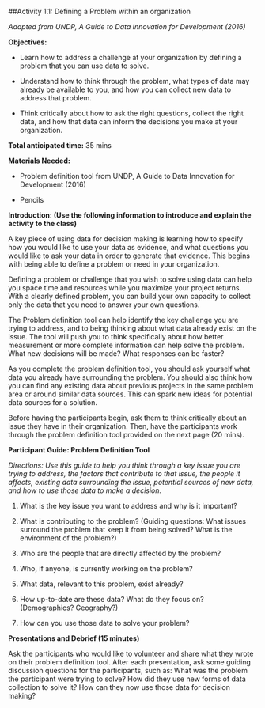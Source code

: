 ##Activity 1.1: Defining a Problem within an organization

*Adapted from UNDP, A Guide to Data Innovation for Development (2016)*

**Objectives:**

-   Learn how to address a challenge at your organization by defining a
    problem that you can use data to solve.

-   Understand how to think through the problem, what types of data may
    already be available to you, and how you can collect new data to
    address that problem.

-   Think critically about how to ask the right questions, collect the
    right data, and how that data can inform the decisions you make at
    your organization.

**Total anticipated time:** 35 mins

**Materials Needed:**

-   Problem definition tool from UNDP, A Guide to Data Innovation for
    Development (2016)

-   Pencils

**Introduction: (Use the following information to introduce and explain
the activity to the class)**

A key piece of using data for decision making is learning how to specify
how you would like to use your data as evidence, and what questions you
would like to ask your data in order to generate that evidence. This
begins with being able to define a problem or need in your organization.

Defining a problem or challenge that you wish to solve using data can
help you space time and resources while you maximize your project
returns. With a clearly defined problem, you can build your own capacity
to collect only the data that you need to answer your own questions.

The Problem definition tool can help identify the key challenge you are
trying to address, and to being thinking about what data already exist
on the issue. The tool will push you to think specifically about how
better measurement or more complete information can help solve the
problem. What new decisions will be made? What responses can be faster?

As you complete the problem definition tool, you should ask yourself
what data you already have surrounding the problem. You should also
think how you can find any existing data about previous projects in the
same problem area or around similar data sources. This can spark new
ideas for potential data sources for a solution.

Before having the participants begin, ask them to think critically about
an issue they have in their organization. Then, have the participants
work through the problem definition tool provided on the next page (20
mins).

**Participant Guide: Problem Definition Tool**

*Directions: Use this guide to help you think through a key issue you
are trying to address, the factors that contribute to that issue, the
people it affects, existing data surrounding the issue, potential
sources of new data, and how to use those data to make a decision.*

1.  What is the key issue you want to address and why is it important?

2.  What is contributing to the problem? (Guiding questions: What issues
    surround the problem that keep it from being solved? What is the
    environment of the problem?)

3.  Who are the people that are directly affected by the problem?

4.  Who, if anyone, is currently working on the problem?

5.  What data, relevant to this problem, exist already?

6.  How up-to-date are these data? What do they focus on? (Demographics?
    Geography?)

7.  How can you use those data to solve your problem?

**Presentations and Debrief (15 minutes)**

Ask the participants who would like to volunteer and share what they
wrote on their problem definition tool. After each presentation, ask
some guiding discussion questions for the participants, such as: What
was the problem the participant were trying to solve? How did they use
new forms of data collection to solve it? How can they now use those
data for decision making?
